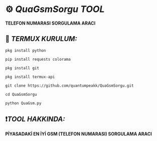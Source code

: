 # ⚙️ *QuaGsmSorgu TOOL*
**TELEFON NUMARASI SORGULAMA ARACI**

## 📱 *TERMUX KURULUM:*
```
pkg install python
```
```
pip install requests colorama
```
```
pkg install git
```
```
pkg install termux-api
```
```
git clone https://github.com/quantumpeakk/QuaGsmSorgu.git
```
```
cd QuaGsmSorgu
```
```
python QuaGsm.py
```
## ❗*TOOL HAKKINDA:*
**__PİYASADAKİ EN İYİ GSM (TELEFON NUMARASI) SORGULAMA ARACI__**

